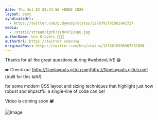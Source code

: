 ```yaml
---
date: Thu Jul 02 20:44:56 +0000 2020
layout: post
syndicateUrl:
  - https://twitter.com/pudymody/status/1278791792582942727
media:
  - /static/stream/igYb7zYNvxP2U3p8.jpg
authorName: Una Kravets 👩🏻‍💻
authorUrl: https://twitter.com/Una
originalPost: https://twitter.com/Una/status/1278615508967981056
---
```

Thanks for all the great questions during #webdevLIVE 😁

➡️ Check out [http://1linelayouts.glitch.me](http://1linelayouts.glitch.me) (built for this talk!)

for some modern CSS layout and sizing techniques that highlight just how robust and impactful a single-line of code can be!

Video is coming soon 📽️ 

![Image](/static/stream/igYb7zYNvxP2U3p8.jpg)